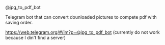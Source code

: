 @jpg_to_pdf_bot

Telegram bot that can convert dounloaded pictures to compete pdf with saving order.

https://web.telegram.org/#/im?p=@jpg_to_pdf_bot
(currently do not work because I din't find a server)
